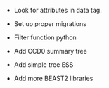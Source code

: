 - Look for attributes in data tag.

- Set up proper migrations

- Filter function python

- Add CCD0 summary tree
- Add simple tree ESS
- Add more BEAST2 libraries
